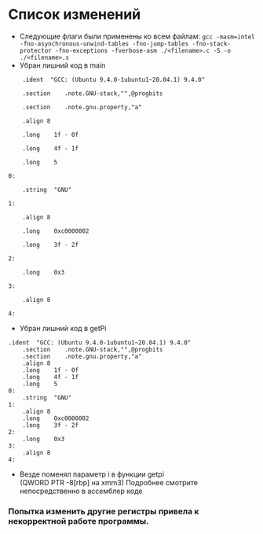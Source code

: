 # Список изменений
* Следующие флаги были применены ко всем файлам:
`gcc -masm=intel -fno-asynchronous-unwind-tables -fno-jump-tables -fno-stack-protector -fno-exceptions -fverbose-asm ./<filename>.c -S -o ./<filename>.s`
* Убран лишний код в main
``` assembly
	.ident	"GCC: (Ubuntu 9.4.0-1ubuntu1~20.04.1) 9.4.0"

	.section	.note.GNU-stack,"",@progbits

	.section	.note.gnu.property,"a"

	.align 8

	.long	 1f - 0f

	.long	 4f - 1f

	.long	 5

0:

	.string	 "GNU"

1:

	.align 8

	.long	 0xc0000002

	.long	 3f - 2f

2:

	.long	 0x3

3:

	.align 8

4:
```
* Убран лишний код в getPi
``` assembly
.ident	"GCC: (Ubuntu 9.4.0-1ubuntu1~20.04.1) 9.4.0"
	.section	.note.GNU-stack,"",@progbits
	.section	.note.gnu.property,"a"
	.align 8
	.long	 1f - 0f
	.long	 4f - 1f
	.long	 5
0:
	.string	 "GNU"
1:
	.align 8
	.long	 0xc0000002
	.long	 3f - 2f
2:
	.long	 0x3
3:
	.align 8
4:
```
* Везде поменял параметр i в функции getpi
<br>(QWORD PTR -8[rbp] на xmm3)
Подробнее смотрите непосредственно в ассемблер коде
### Попытка изменить другие регистры привела к некорректной работе программы.
